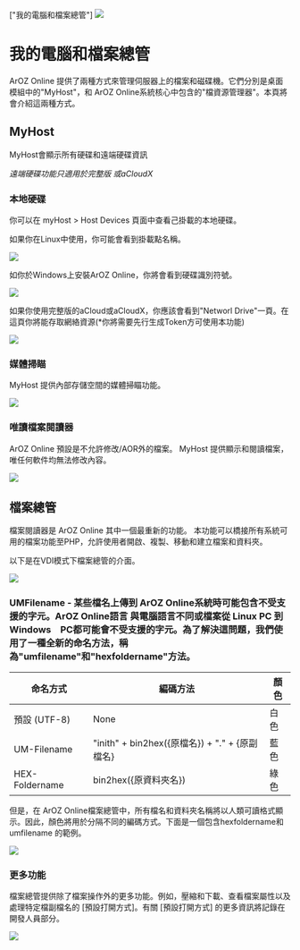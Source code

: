 ["我的電腦和檔案總管"]
![](img/11/0.png)
# 我的電腦和檔案總管
ArOZ Online 提供了兩種方式來管理伺服器上的檔案和磁碟機。它們分別是桌面模組中的"MyHost"，和 ArOZ Online系統核心中包含的"檔資源管理器"。本頁將會介紹這兩種方式。

## MyHost
MyHost會顯示所有硬碟和遠端硬碟資訊

*遠端硬碟功能只適用於完整版 或aCloudX* 

### 本地硬碟
你可以在 myHost > Host Devices 頁面中查看己掛載的本地硬碟。 

如果你在Linux中使用，你可能會看到掛載點名稱。

![](img/11/5.png)

如你於Windows上安裝ArOZ Online，你將會看到硬碟識別符號。

![](img/11/1.png)

如果你使用完整版的aCloud或aCloudX，你應該會看到"Networl Drive"一頁。在這頁你將能存取網絡資源(*你將需要先行生成Token方可使用本功能)

![](img/11/3.png)

### 媒體掃瞄
MyHost 提供內部存儲空間的媒體掃瞄功能。

![](img/11/4.png)

### 唯讀檔案閱讀器
ArOZ Online 預設是不允許修改/AOR外的檔案。 MyHost 提供顯示和閱讀檔案，唯任何軟件均無法修改內容。

![](img/11/2.png)

## 檔案總管
檔案閱讀器是 ArOZ Online 其中一個最重新的功能。 本功能可以橋接所有系統可用的檔案功能至PHP，允許使用者開啟、複製、移動和建立檔案和資料夾。

以下是在VDI模式下檔案總管的介面。

![](img/11/6.png)

### UMFilename - 某些檔名上傳到 ArOZ Online系統時可能包含不受支援的字元。ArOZ Online語言 與電腦語言不同或檔案從 Linux PC 到 Windows　PC都可能會不受支援的字元。為了解決這問題，我們使用了一種全新的命名方法，稱為"umfilename"和"hexfoldername"方法。

<table class="ts table">
<thead>
<tr>
<th>命名方式</th>
<th>編碼方法</th>
<th>顏色</th>
</tr>
</thead>
<tbody>
<tr>
<td>預設 (UTF-8)</td>
<td>None</td>
<td>白色</td>
</tr>
<tr>
<td>UM-Filename</td>
<td>"inith" + bin2hex({原檔名}) + "." + {原副檔名}</td>
<td>藍色</td>
</tr>
<tr>
<td>HEX-Foldername</td>
<td>bin2hex({原資料夾名})</td>
<td>綠色</td>
</tr>
</tbody>
</table>

但是，在 ArOZ Online檔案總管中，所有檔名和資料夾名稱將以人類可讀格式顯示。因此，顏色將用於分隔不同的編碼方式。下面是一個包含hexfoldername和 umfilename 的範例。


![](img/11/8.png)

### 更多功能
檔案總管提供除了檔案操作外的更多功能。例如，壓縮和下載、查看檔案屬性以及處理特定檔副檔名的 [預設打開方式]。有關 [預設打開方式] 的更多資訊將記錄在開發人員部分。

![](img/11/9.png)
